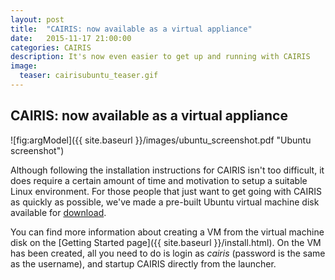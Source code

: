 ```yaml
---
layout: post
title:  "CAIRIS: now available as a virtual appliance"
date:   2015-11-17 21:00:00
categories: CAIRIS
description: It's now even easier to get up and running with CAIRIS
image:
  teaser: cairisubuntu_teaser.gif
---
```


## CAIRIS: now available as a virtual appliance ##

![fig:argModel]({{ site.baseurl }}/images/ubuntu_screenshot.pdf "Ubuntu screenshot")

Although following the installation instructions for CAIRIS isn't too difficult, it does require a certain amount of time and motivation to setup a suitable Linux environment.  For those people that just want to get going with CAIRIS as quickly as possible, we've made a pre-built Ubuntu virtual machine disk available for [download](https://drive.google.com/open?id=0Bx5c5XNaOMoTM1RsclRjYTVSSGs).

You can find more information about creating a VM from the virtual machine disk on the [Getting Started page]({{ site.baseurl }}/install.html).  On the VM has been created, all you need to do is login as *cairis* (password is the same as the username), and startup CAIRIS directly from the launcher.  
